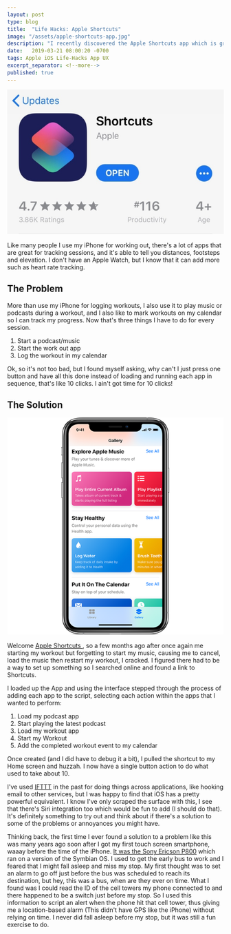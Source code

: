 ```yaml
---
layout: post
type: blog
title:  "Life Hacks: Apple Shortcuts"
image: "/assets/apple-shortcuts-app.jpg"
description: "I recently discovered the Apple Shortcuts app which is great for creating combining apps into a single button."
date:   2019-03-21 08:00:20 -0700
tags: Apple iOS Life-Hacks App UX
excerpt_separator: <!--more-->
published: true
---
```

![Apple Shortcuts App](/assets/apple-shortcuts-app.jpg)

Like many people I use my iPhone for working out, there's a lot of apps that are great for tracking sessions, and it's able to tell you distances, footsteps and elevation. I don't have an Apple Watch, but I know that it can add more such as heart rate tracking.
<!--more-->

## The Problem

More than use my iPhone for logging workouts, I also use it to play music or podcasts during a workout, and I also like to mark workouts on my calendar so I can track my progress. Now that's three things I have to do for every session.

1. Start a podcast/music
2. Start the work out app
3. Log the workout in my calendar

Ok, so it's not too bad, but I found myself asking, why can't I just press one button and have all this done instead of loading and running each app in sequence, that's like 10 clicks. I ain't got time for 10 clicks!

## The Solution

![Apple Shortcuts App](/assets/apple-shortcuts-screenshot.png)

Welcome [Apple Shortcuts ](https://itunes.apple.com/us/app/shortcuts/id915249334?mt=8), so a few months ago after once again me starting my workout but forgetting to start my music, causing me to cancel, load the music then restart my workout, I cracked. I figured there had to be a way to set up something so I searched online and found a link to Shortcuts.

I loaded up the App and using the interface stepped through the process of adding each app to the script, selecting each action within the apps that I wanted to perform:

1. Load my podcast app
2. Start playing the latest podcast
3. Load my workout app
4. Start my Workout
5. Add the completed workout event to my calendar

Once created (and I did have to debug it a bit), I pulled the shortcut to my Home screen and huzzah. I now have a single button action to do what used to take about 10.

I've used [IFTTT](https://ifttt.com/) in the past for doing things across applications, like hooking email to other services, but I was happy to find that iOS has a pretty powerful equivalent. I know I've only scraped the surface with this, I see that there's Siri integration too which would be fun to add (I should do that). It's definitely something to try out and think about if there's a solution to some of the problems or annoyances you might have.

Thinking back, the first time I ever found a solution to a problem like this was many years ago soon after I got my first touch screen smartphone, waaay before the time of the iPhone. [It was the Sony Ericson P800](https://en.wikipedia.org/wiki/Sony_Ericsson_P800) which ran on a version of the Symbian OS. I used to get the early bus to work and I feared that I might fall asleep and miss my stop. My first thought was to set an alarm to go off just before the bus was scheduled to reach its destination, but hey, this was a bus, when are they ever on time. What I found was I could read the ID of the cell towers my phone connected to and there happened to be a switch just before my stop. So I used this information to script an alert when the phone hit that cell tower, thus giving me a location-based alarm (This didn't have GPS like the iPhone) without relying on time.
I never did fall asleep before my stop, but it was still a fun exercise to do.
